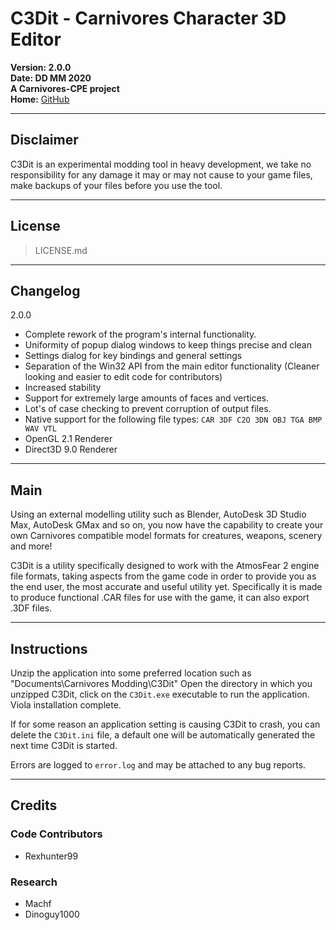 # C3Dit - Carnivores Character 3D Editor
**Version: 2.0.0**  
**Date: DD MM 2020**  
**A Carnivores-CPE project**  
**Home:** [GitHub](https://github.com/carnivores-cpe/c3dit)

----
## Disclaimer
C3Dit is an experimental modding tool in heavy development, we take no responsibility for any damage it may or may not cause to your game files, make backups of your files before you use the tool.

----
## License
> LICENSE.md

----
## Changelog
2.0.0

* Complete rework of the program's internal functionality.
* Uniformity of popup dialog windows to keep things precise and clean
* Settings dialog for key bindings and general settings
* Separation of the Win32 API from the main editor functionality (Cleaner looking and easier to edit code for contributors)
* Increased stability
* Support for extremely large amounts of faces and vertices.
* Lot's of case checking to prevent corruption of output files.
* Native support for the following file types: `CAR 3DF C2O 3DN OBJ TGA BMP WAV VTL`
* OpenGL 2.1 Renderer
* Direct3D 9.0 Renderer

----
## Main
Using an external modelling utility such as Blender, AutoDesk 3D Studio Max, AutoDesk GMax and so on, you now have the capability to create your own Carnivores compatible model formats for creatures, weapons, scenery and more!

C3Dit is a utility specifically designed to work with the AtmosFear 2 engine file formats, taking aspects from the game code in order to provide you as the end user, the most accurate and useful utility yet.
Specifically it is made to produce functional .CAR files for use with the game, it can also export .3DF files.

----
## Instructions
Unzip the application into some preferred location such as "Documents\Carnivores Modding\C3Dit\"
Open the directory in which you unzipped C3Dit, click on the `C3Dit.exe` executable to run the application.
Viola installation complete.

If for some reason an application setting is causing C3Dit to crash, you can delete the `C3Dit.ini` file, a default one will be automatically generated the next time C3Dit is started.

Errors are logged to `error.log` and may be attached to any bug reports.

----
## Credits
### Code Contributors
* Rexhunter99

### Research
* Machf
* Dinoguy1000
